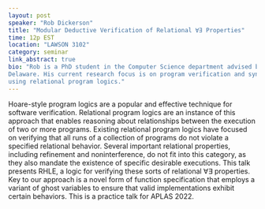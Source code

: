 ```yaml
---
layout: post
speaker: "Rob Dickerson"
title: "Modular Deductive Verification of Relational ∀∃ Properties"
time: 12p EST
location: "LAWSON 3102"
category: seminar
link_abstract: true
bio: "Rob is a PhD student in the Computer Science department advised by Benjamin
Delaware. His current research focus is on program verification and synthesis
using relational program logics."
---
```


Hoare-style program logics are a popular and effective technique for software
verification. Relational program logics are an instance of this approach that
enables reasoning about relationships between the execution of two or more
programs. Existing relational program logics have focused on verifying that
all runs of a collection of programs do not violate a specified relational
behavior. Several important relational properties, including refinement and
noninterference, do not fit into this category, as they also mandate the
existence of specific desirable executions. This talk presents
RHLE, a logic for verifying these sorts of relational ∀∃ properties.
Key to our approach is a novel form of function specification that employs a
variant of ghost variables to ensure that valid implementations exhibit
certain behaviors. This is a practice talk for APLAS 2022.

